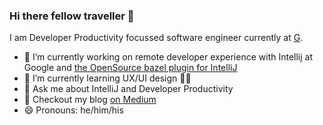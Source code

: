 ### Hi there fellow traveller 👋

I am Developer Productivity focussed software engineer currently at [G](http://google.com/).

- 🔭 I’m currently working on remote developer experience with Intellij at Google and [the OpenSource bazel plugin for IntelliJ](https://github.com/bazelbuild/intellij)
- 🌱 I’m currently learning UX/UI design 🧑‍🎨
- 💬 Ask me about IntelliJ and Developer Productivity
- 🦉 Checkout my blog [on Medium](https://alexey-gy.medium.com/)
- 😄 Pronouns: he/him/his

<!--
**AlexeyGy/alexeygy** is a ✨ _special_ ✨ repository because its `README.md` (this file) appears on your GitHub profile.

Here are some ideas to get you started:

- 🔭 I’m currently working on ...
- 🌱 I’m currently learning ...
- 👯 I’m looking to collaborate on ...
- 🤔 I’m looking for help with ...
- 💬 Ask me about ...
- 📫 How to reach me: ...
- 😄 Pronouns: ...
- ⚡ Fun fact: ...
-->

